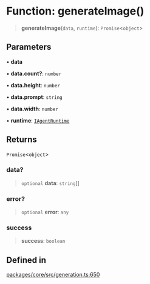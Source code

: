 # Function: generateImage()

> **generateImage**(`data`, `runtime`): `Promise`\<`object`\>

## Parameters

• **data**

• **data.count?**: `number`

• **data.height**: `number`

• **data.prompt**: `string`

• **data.width**: `number`

• **runtime**: [`IAgentRuntime`](../interfaces/IAgentRuntime.md)

## Returns

`Promise`\<`object`\>

### data?

> `optional` **data**: `string`[]

### error?

> `optional` **error**: `any`

### success

> **success**: `boolean`

## Defined in

[packages/core/src/generation.ts:650](https://github.com/TELE-Protocol/TELE/blob/7fcf54e7fb2ba027d110afcc319c0b01b3f181dc/packages/core/src/generation.ts#L650)

